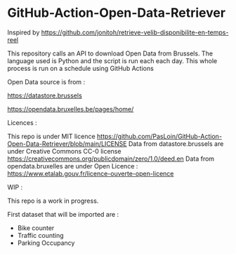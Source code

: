 # GitHub-Action-Open-Data-Retriever

Inspired by https://github.com/jonitoh/retrieve-velib-disponibilite-en-temps-reel

This repository calls an API to download Open Data from Brussels. The language used is Python and the script is run each each day.  This whole process is run on a schedule using GitHub Actions

Open Data source is from : 

https://datastore.brussels

https://opendata.bruxelles.be/pages/home/


Licences : 

This repo is under MIT licence https://github.com/PasLoin/GitHub-Action-Open-Data-Retriever/blob/main/LICENSE
Data from datastore.brussels are under  Creative Commons CC-0 license https://creativecommons.org/publicdomain/zero/1.0/deed.en
Data from opendata.bruxelles are under Open Licence : https://www.etalab.gouv.fr/licence-ouverte-open-licence


WIP : 

This repo is a work in progress. 

First dataset that will be imported are : 

- Bike counter
- Traffic counting
- Parking Occupancy
